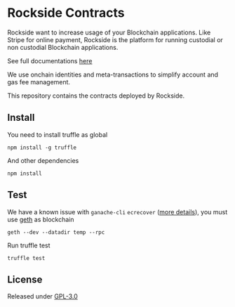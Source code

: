 # Rockside Contracts

Rockside want to increase usage of your Blockchain applications. Like Stripe for online payment, Rockside is the platform for running custodial or non custodial Blockchain applications.

See full documentations [here](http://docs.rockside.io)

We use onchain identities and meta-transactions to simplify account and gas fee management.

This repository contains the contracts deployed by Rockside.

## Install

You need to install truffle as global

```
npm install -g truffle
```

And other dependencies

```
npm install
```

## Test

We have a known issue with `ganache-cli` `ecrecover` ([more details](https://docs.kaleido.io/faqs/why-ecrecover-fails/)), you must use [geth](https://geth.ethereum.org/docs/install-and-build/installing-geth) as blockchain

```
geth --dev --datadir temp --rpc
```

Run truffle test

```
truffle test
```

## License

Released under [GPL-3.0](LICENSE)
